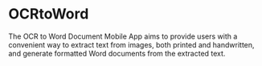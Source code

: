 # OCRtoWord
The OCR to Word Document Mobile App aims to provide users with a convenient way to extract text from images, both printed and handwritten, and generate formatted Word documents from the extracted text.
